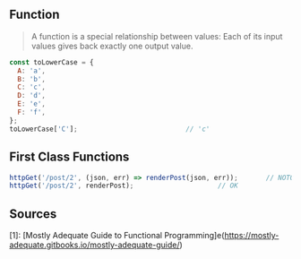 Function
--------
> A function is a special relationship between values: Each of its input values gives back exactly one output value.

```js
const toLowerCase = {
  A: 'a',
  B: 'b',
  C: 'c',
  D: 'd',
  E: 'e',
  F: 'f',
};
toLowerCase['C']; 							// 'c'
```

First Class Functions
---------------------
```js
httpGet('/post/2', (json, err) => renderPost(json, err));		// NOTOK
httpGet('/post/2', renderPost);						// OK
```

Sources
-------
[1]: [Mostly Adequate Guide to Functional Programming]e(https://mostly-adequate.gitbooks.io/mostly-adequate-guide/)
